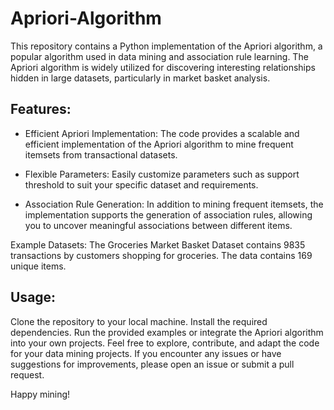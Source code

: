 # Apriori-Algorithm
This repository contains a Python implementation of the Apriori algorithm, a popular algorithm used in data mining and association rule learning. The Apriori algorithm is widely utilized for discovering interesting relationships hidden in large datasets, particularly in market basket analysis.

## Features:
- Efficient Apriori Implementation: The code provides a scalable and efficient implementation of the Apriori algorithm to mine frequent itemsets from transactional datasets.

- Flexible Parameters: Easily customize parameters such as support threshold to suit your specific dataset and requirements.

- Association Rule Generation: In addition to mining frequent itemsets, the implementation supports the generation of association rules, allowing you to uncover meaningful associations between different items.

Example Datasets: The Groceries Market Basket Dataset contains 9835 transactions by customers shopping for groceries. The data contains 169 unique items.

## Usage:
Clone the repository to your local machine.
Install the required dependencies.
Run the provided examples or integrate the Apriori algorithm into your own projects.
Feel free to explore, contribute, and adapt the code for your data mining projects. If you encounter any issues or have suggestions for improvements, please open an issue or submit a pull request.

Happy mining!
